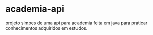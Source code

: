 # academia-api
projeto simpes de uma api para academia feita em java para praticar conhecimentos adquiridos em estudos.
